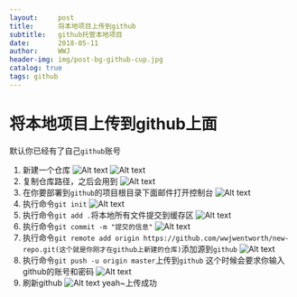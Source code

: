 ```yaml
---
layout:     post
title:      将本地项目上传到github
subtitle:   github托管本地项目
date:       2018-05-11
author:     WWJ
header-img: img/post-bg-github-cup.jpg
catalog: true
tags: github
---
```


# 将本地项目上传到github上面
默认你已经有了自己`github`账号
1. 新建一个仓库
![Alt text](https://image.ibb.co/kMNHOy/newrepo.png)
![Alt text](https://image.ibb.co/ftkhqd/rename.png)
2. 复制仓库路径，之后会用到
![Alt text](https://image.ibb.co/h1b0bJ/copy.png)
3. 在你要部署到`github`的项目根目录下面邮件打开控制台
![Alt text](https://image.ibb.co/cazxOy/bash.png)
4. 执行命令`git init`
![Alt text](https://image.ibb.co/cPfFAd/git_init.png)
5. 执行命令`git add .`将本地所有文件提交到缓存区
![Alt text](https://image.ibb.co/dw5hqd/git_add.png)
6. 执行命令`git commit -m "提交的信息"`
![Alt text](https://image.ibb.co/iMvRGJ/git_commit.png)
7. 执行命令`git remote add origin https://github.com/wwjwentworth/new-repo.git(这个就是你刚才在github上新建的仓库)`添加源到`github`
![Alt text](https://image.ibb.co/fwkFAd/git_remote.png)
8. 执行命令`git push -u origin master`上传到`github`
这个时候会要求你输入github的账号和密码
![Alt text](https://image.ibb.co/j6kFAd/git_push.png)
9. 刷新github
![Alt text](https://image.ibb.co/mTuQAd/deploy_success.png)
yeah~上传成功
